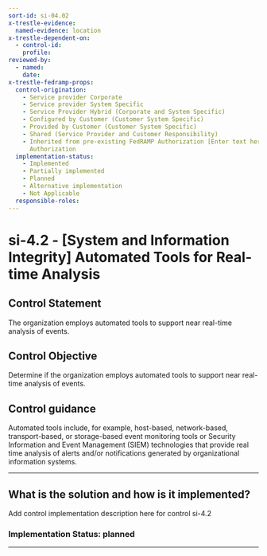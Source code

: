 ```yaml
---
sort-id: si-04.02
x-trestle-evidence:
  named-evidence: location
x-trestle-dependent-on:
  - control-id:
    profile:
reviewed-by:
  - named:
    date:
x-trestle-fedramp-props:
  control-origination:
    - Service provider Corporate
    - Service provider System Specific
    - Service Provider Hybrid (Corporate and System Specific)
    - Configured by Customer (Customer System Specific)
    - Provided by Customer (Customer System Specific)
    - Shared (Service Provider and Customer Responsibility)
    - Inherited from pre-existing FedRAMP Authorization [Enter text here], Date of
      Authorization
  implementation-status:
    - Implemented
    - Partially implemented
    - Planned
    - Alternative implementation
    - Not Applicable
  responsible-roles:
---
```


# si-4.2 - \[System and Information Integrity\] Automated Tools for Real-time Analysis

## Control Statement

The organization employs automated tools to support near real-time analysis of events.

## Control Objective

Determine if the organization employs automated tools to support near real-time analysis of events.

## Control guidance

Automated tools include, for example, host-based, network-based, transport-based, or storage-based event monitoring tools or Security Information and Event Management (SIEM) technologies that provide real time analysis of alerts and/or notifications generated by organizational information systems.

______________________________________________________________________

## What is the solution and how is it implemented?

Add control implementation description here for control si-4.2

### Implementation Status: planned

______________________________________________________________________

